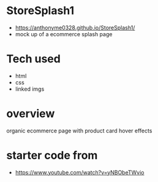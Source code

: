 # StoreSplash1
- https://anthonyme0328.github.io/StoreSplash1/
- mock up of a ecommerce splash page 


# Tech used
- html
- css
- linked imgs

# overview
organic ecommerce page with product card hover effects

# starter code from
- https://www.youtube.com/watch?v=yNBObeTWvio
